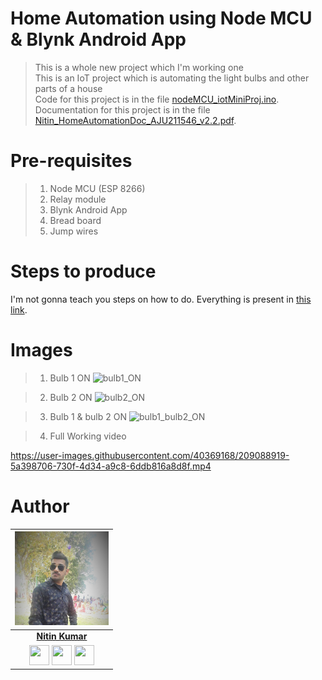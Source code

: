 # Home Automation using Node MCU & Blynk Android App

> This is a whole new project which I'm working one  
> This is an IoT project which is automating the light bulbs and other parts of a house  
> Code for this project is in the file [nodeMCU_iotMiniProj.ino](https://github.com/nitinkumar30/home-automation/blob/main/nodeMCU_iotMiniProj.ino).  
> Documentation for this project is in the file [Nitin_HomeAutomationDoc_AJU211546_v2.2.pdf](https://github.com/nitinkumar30/home-automation/blob/main/Nitin_HomeAutomationDoc_AJU211546_v2.2.pdf).  


# Pre-requisites

> 1. Node MCU (ESP 8266)
> 2. Relay module
> 3. Blynk Android App
> 4. Bread board
> 5. Jump wires


# Steps to produce

I'm not gonna teach you steps on how to do. Everything is present in [this link](https://srituhobby.com/how-to-make-a-home-automation-system-using-the-nodemcu-esp8266-board-and-the-new-blynk-app/).


# Images

> 1. Bulb 1 ON
![bulb1_ON](https://user-images.githubusercontent.com/40369168/209075533-6284bc07-3e79-4b75-8082-0275b087dd2c.jpg)



> 2. Bulb 2 ON
![bulb2_ON](https://user-images.githubusercontent.com/40369168/209075571-280e8a97-865c-46dc-90a6-887d573ec845.jpg)


> 3. Bulb 1 & bulb 2 ON
![bulb1_bulb2_ON](https://user-images.githubusercontent.com/40369168/209075600-ca3f894b-b998-4c55-abae-855a7e91c339.jpg)


> 4. Full Working video


https://user-images.githubusercontent.com/40369168/209088919-5a398706-730f-4d34-a9c8-6ddb816a8d8f.mp4



# Author


|                                                                                                                                                                                                         <a href="https://nitin-kr.onrender.com/"><img src="https://github.com/nitinkumar30/nitscv/blob/main/image/nitin-1.jpg" width="150px " height="150px" /></a>                                                                                                                                                                                                          |
|:----------------------------------------------------------------------------------------------------------------------------------------------------------------------------------------------------------------------------------------------------------------------------------------------------------------------------------------------------------------------------------------------------------------------------------------------------------------------------------------------------------------------------------------------------------------------------------:|
|                                                                                                                                                                                                                                                                 **[Nitin Kumar](https://nitin-kr.onrender.com/)**                                                                                                                                                                                                                                                                  |
| <a href="https://twitter.com/nitinkumar30"><img src="https://raw.githubusercontent.com/vinitshahdeo/Water-Monitoring-System/master/assets/twitter.png" width="32px" height="32px"></a> <a href="https://www.facebook.com/b1AcK6AG16"><img src="https://raw.githubusercontent.com/vinitshahdeo/Water-Monitoring-System/master/assets/facebook.png" width="32px" height="32px"></a> <a href="https://www.linkedin.com/in/nitin30kumar/"><img src="https://raw.githubusercontent.com/vinitshahdeo/Water-Monitoring-System/master/assets/linkedin.png" width="32px" height="32px"></a> |


